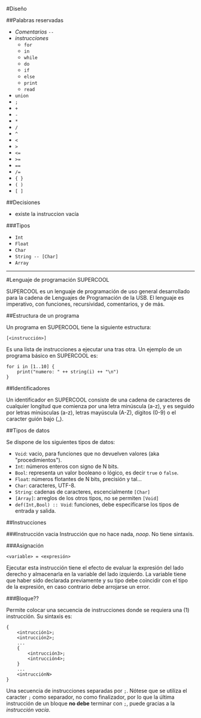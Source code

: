 #Diseño

##Palabras reservadas
* *Comentarios* `--`
* *instrucciones*
    * `for`
    * `in`
    * `while`
    * `do`
    * `if`
    * `else`
    * `print`
    * `read`
* `union`
* `;`
* `+`
* `-`
* `*`
* `/`
* `^`
* `<`
* `>`
* `<=`
* `>=`
* `==`
* `/=`
* `{ }`
* `( )`
* `[ ]`

##Decisiones
* existe la instruccion vacía

###Tipos
* `Int`
* `Float`
* `Char`
* `String -- [Char]`
* `Array`




***

#Lenguaje de programación SUPERCOOL

SUPERCOOL es un lenguaje de programación de uso general desarrollado para la cadena de Lenguajes de Programación de la USB. El lenguaje es imperativo, con funciones, recursividad, comentarios, y de más.

##Estructura de un programa

Un programa en SUPERCOOL tiene la siguiente estructura:

    [<instrucción>]

Es una lista de instrucciones a ejecutar una tras otra. Un ejemplo de un programa básico en SUPERCOOL es:

    for i in [1..10] {
        print("numero: " ++ string(i) ++ "\n")
    }

##Identificadores

Un identificador en SUPERCOOL consiste de una cadena de caracteres de cualquier longitud que comienza por una letra minúscula (a-z), y es seguido por letras minúsculas (a-z), letras mayúscula (A-Z), dígitos (0-9) o el caracter guión bajo (_).

##Tipos de datos

Se dispone de los siguientes tipos de datos:
* `Void`: vacio, para funciones que no devuelven valores (aka "procedimientos").
* `Int`: números enteros con signo de N bits.
* `Bool`: representa un valor booleano o lógico, es decir `true` o `false`.
* `Float`: números flotantes de N bits, precisión y tal...
* `Char`: caracteres, UTF-8.
* `String`: cadenas de caracteres, escencialmente `[Char]`
* `[Array]`: arreglos de los otros tipos, no se permiten `[Void]`
* `def(Int,Bool) :: Void`: funciones, debe especificarse los tipos de entrada y salida.

##Instrucciones

###Instrucción vacia
Instrucción que no hace nada, *noop*. No tiene sintaxis.

###Asignación

    <variable> = <expresión>

Ejecutar esta instrucción tiene el efecto de evaluar la expresión del lado derecho y almacenarla en la variable del lado izquierdo. La variable tiene que haber sido declarada previamente y su tipo debe coincidir con el tipo de la expresión, en caso contrario debe arrojarse un error.

###Bloque??

Permite colocar una secuencia de instrucciones donde se requiera una (1) instrucción. Su sintaxis es:

    {
        <intrucción1>;
        <intrucción2>;
        ...
        {
            <intrucción3>;
            <intrucción4>;
        }
        ...
        <intrucciónN>
    }

Una secuencia de instrucciones separadas por `;`. Nótese que se utiliza el caracter `;` como separador, no como finalizador, por lo que la última instrucción de un bloque **no debe** terminar con `;`, puede gracias a la *instrucción vacía*.
